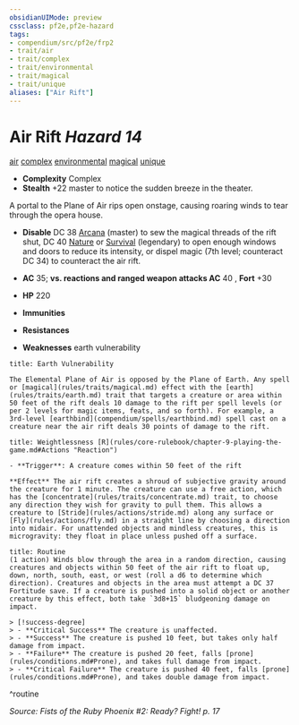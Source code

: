 ```yaml
---
obsidianUIMode: preview
cssclass: pf2e,pf2e-hazard
tags:
- compendium/src/pf2e/frp2
- trait/air
- trait/complex
- trait/environmental
- trait/magical
- trait/unique
aliases: ["Air Rift"]
---
```

# Air Rift *Hazard 14*  
[air](rules/traits/air.md)  [complex](rules/traits/complex.md)  [environmental](rules/traits/environmental.md)  [magical](rules/traits/magical.md)  [unique](rules/traits/unique.md)  

- **Complexity** Complex
- **Stealth** +22 master to notice the sudden breeze in the theater.  

A portal to the Plane of Air rips open onstage, causing roaring winds to tear through the opera house.

- **Disable** DC 38 [Arcana](compendium/skills.md#Arcana) (master) to sew the magical threads of the rift shut, DC 40 [Nature](compendium/skills.md#Nature) or [Survival](compendium/skills.md#Survival) (legendary) to open enough windows and doors to reduce its intensity, or dispel magic (7th level; counteract DC 34) to counteract the air rift.  

- **AC** 35; **vs. reactions and ranged weapon attacks AC** 40 , **Fort** +30
- **HP** 220
- **Immunities** 
- **Resistances** 
- **Weaknesses** earth vulnerability
     
```ad-embed-ability
title: Earth Vulnerability

The Elemental Plane of Air is opposed by the Plane of Earth. Any spell or [magical](rules/traits/magical.md) effect with the [earth](rules/traits/earth.md) trait that targets a creature or area within 50 feet of the rift deals 10 damage to the rift per spell levels (or per 2 levels for magic items, feats, and so forth). For example, a 3rd-level [earthbind](compendium/spells/earthbind.md) spell cast on a creature near the air rift deals 30 points of damage to the rift.
```
```ad-embed-ability
title: Weightlessness [R](rules/core-rulebook/chapter-9-playing-the-game.md#Actions "Reaction")

- **Trigger**: A creature comes within 50 feet of the rift

**Effect** The air rift creates a shroud of subjective gravity around the creature for 1 minute. The creature can use a free action, which has the [concentrate](rules/traits/concentrate.md) trait, to choose any direction they wish for gravity to pull them. This allows a creature to [Stride](rules/actions/stride.md) along any surface or [Fly](rules/actions/fly.md) in a straight line by choosing a direction into midair. For unattended objects and mindless creatures, this is microgravity: they float in place unless pushed off a surface.
```

```ad-pf2-summary
title: Routine
(1 action) Winds blow through the area in a random direction, causing creatures and objects within 50 feet of the air rift to float up, down, north, south, east, or west (roll a d6 to determine which direction). Creatures and objects in the area must attempt a DC 37 Fortitude save. If a creature is pushed into a solid object or another creature by this effect, both take `3d8+15` bludgeoning damage on impact.

> [!success-degree] 
> - **Critical Success** The creature is unaffected.
> - **Success** The creature is pushed 10 feet, but takes only half damage from impact.
> - **Failure** The creature is pushed 20 feet, falls [prone](rules/conditions.md#Prone), and takes full damage from impact.
> - **Critical Failure** The creature is pushed 40 feet, falls [prone](rules/conditions.md#Prone), and takes double damage from impact.
```
^routine

*Source: Fists of the Ruby Phoenix #2: Ready? Fight! p. 17*